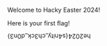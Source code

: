 Welcome to Hacky Easter 2024!

Here is your first flag!

<div style="-webkit-transform: rotate(-180deg);-moz-transform: rotate(-180deg);transform:rotate(-180deg); text-align: right;">he2024{s4nity_ch3ck_d0n3}</div>